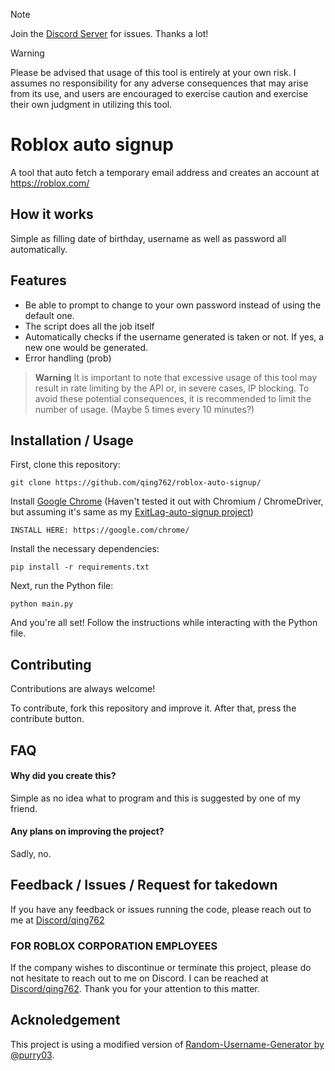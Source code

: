 > [!NOTE]  
> Join the [Discord Server](https://discord.gg/3DnxhHy3vg) for issues. Thanks a lot!

> [!WARNING]
> Please be advised that usage of this tool is entirely at your own risk. I assumes no responsibility for any adverse consequences that may arise from its use, and users are encouraged to exercise caution and exercise their own judgment in utilizing this tool.

# Roblox auto signup

A tool that auto fetch a temporary email address and creates an account at https://roblox.com/

## How it works

Simple as filling date of birthday, username as well as password all automatically.


## Features

- Be able to prompt to change to your own password instead of using the default one.
- The script does all the job itself
- Automatically checks if the username generated is taken or not. If yes, a new one would be generated.
- Error handling (prob)

> **Warning**
> It is important to note that excessive usage of this tool may result in rate limiting by the API or, in severe cases, IP blocking. To avoid these potential consequences, it is recommended to limit the number of usage. (Maybe 5 times every 10 minutes?)
## Installation / Usage

First, clone this repository:
```shell
git clone https://github.com/qing762/roblox-auto-signup/
```
Install [Google Chrome](https://google.com/chrome/) (Haven't tested it out with Chromium / ChromeDriver, but assuming it's same as my [ExitLag-auto-signup project](https://github.com/qing762/exitlag-auto-signup))
```shell
INSTALL HERE: https://google.com/chrome/
```

Install the necessary dependencies:
```shell
pip install -r requirements.txt
```

Next, run the Python file:
```shell
python main.py
```

And you're all set! Follow the instructions while interacting with the Python file.

## Contributing

Contributions are always welcome!

To contribute, fork this repository and improve it. After that, press the contribute button.
## FAQ
#### Why did you create this?

Simple as no idea what to program and this is suggested by one of my friend.


#### Any plans on improving the project?

Sadly, no.


## Feedback / Issues / Request for takedown

If you have any feedback or issues running the code, please reach out to me at [Discord/qing762](https://discord.com/users/635765555277725696)

### FOR ROBLOX CORPORATION EMPLOYEES 

If the company wishes to discontinue or terminate this project, please do not hesitate to reach out to me on Discord. I can be reached at [Discord/qing762](https://discord.com/users/635765555277725696). Thank you for your attention to this matter.

## Acknoledgement

This project is using a modified version of [Random-Username-Generator by @purry03](https://github.com/purry03/Username-Generator/).
